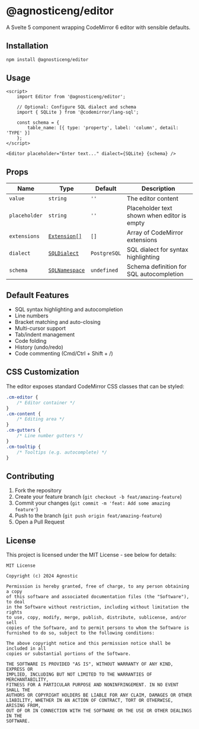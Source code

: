# @agnosticeng/editor

A Svelte 5 component wrapping CodeMirror 6 editor with sensible defaults.

## Installation

```sh
npm install @agnosticeng/editor
```

## Usage

```svelte
<script>
	import Editor from '@agnosticeng/editor';

	// Optional: Configure SQL dialect and schema
	import { SQLite } from '@codemirror/lang-sql';

	const schema = {
		table_name: [{ type: 'property', label: 'column', detail: 'TYPE' }]
	};
</script>

<Editor placeholder="Enter text..." dialect={SQLite} {schema} />
```

## Props

| Name          | Type                                                                               | Default      | Description                                 |
| ------------- | ---------------------------------------------------------------------------------- | ------------ | ------------------------------------------- |
| `value`       | `string`                                                                           | `''`         | The editor content                          |
| `placeholder` | `string`                                                                           | `''`         | Placeholder text shown when editor is empty |
| `extensions`  | [`Extension[]`](https://codemirror.net/docs/ref/#state.Extension)                  | `[]`         | Array of CodeMirror extensions              |
| `dialect`     | [`SQLDialect`](https://github.com/codemirror/lang-sql#user-content-sqldialect)     | `PostgreSQL` | SQL dialect for syntax highlighting         |
| `schema`      | [`SQLNamespace`](https://github.com/codemirror/lang-sql#user-content-sqlnamespace) | `undefined`  | Schema definition for SQL autocompletion    |

## Default Features

- SQL syntax highlighting and autocompletion
- Line numbers
- Bracket matching and auto-closing
- Multi-cursor support
- Tab/indent management
- Code folding
- History (undo/redo)
- Code commenting (Cmd/Ctrl + Shift + /)

## CSS Customization

The editor exposes standard CodeMirror CSS classes that can be styled:

```css
.cm-editor {
	/* Editor container */
}
.cm-content {
	/* Editing area */
}
.cm-gutters {
	/* Line number gutters */
}
.cm-tooltip {
	/* Tooltips (e.g. autocomplete) */
}
```

## Contributing

1. Fork the repository
2. Create your feature branch (`git checkout -b feat/amazing-feature`)
3. Commit your changes (`git commit -m 'feat: Add some amazing feature'`)
4. Push to the branch (`git push origin feat/amazing-feature`)
5. Open a Pull Request

## License

This project is licensed under the MIT License - see below for details:

```
MIT License

Copyright (c) 2024 Agnostic

Permission is hereby granted, free of charge, to any person obtaining a copy
of this software and associated documentation files (the "Software"), to deal
in the Software without restriction, including without limitation the rights
to use, copy, modify, merge, publish, distribute, sublicense, and/or sell
copies of the Software, and to permit persons to whom the Software is
furnished to do so, subject to the following conditions:

The above copyright notice and this permission notice shall be included in all
copies or substantial portions of the Software.

THE SOFTWARE IS PROVIDED "AS IS", WITHOUT WARRANTY OF ANY KIND, EXPRESS OR
IMPLIED, INCLUDING BUT NOT LIMITED TO THE WARRANTIES OF MERCHANTABILITY,
FITNESS FOR A PARTICULAR PURPOSE AND NONINFRINGEMENT. IN NO EVENT SHALL THE
AUTHORS OR COPYRIGHT HOLDERS BE LIABLE FOR ANY CLAIM, DAMAGES OR OTHER
LIABILITY, WHETHER IN AN ACTION OF CONTRACT, TORT OR OTHERWISE, ARISING FROM,
OUT OF OR IN CONNECTION WITH THE SOFTWARE OR THE USE OR OTHER DEALINGS IN THE
SOFTWARE.
```
